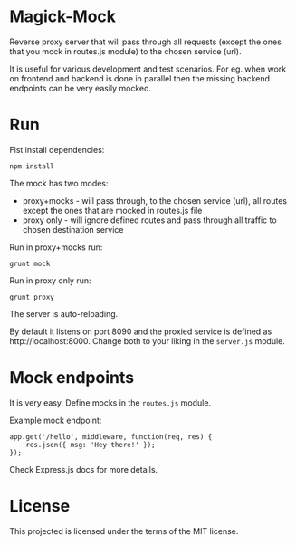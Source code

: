 # Magick-Mock

Reverse proxy server that will pass through all requests (except the ones that 
you mock in routes.js module) to the chosen service (url).

It is useful for various development and test scenarios. For eg. when work on 
frontend and backend is done in parallel then the missing backend endpoints can 
be very easily mocked.

# Run

Fist install dependencies:

    npm install

The mock has two modes:
 
 - proxy+mocks - will pass through, to the chosen service (url), all routes 
   except the ones that are mocked in routes.js file
 - proxy only - will ignore defined routes and pass through all traffic to 
   chosen destination service

Run in proxy+mocks run:

 	grunt mock

Run in proxy only run:
 
 	grunt proxy

The server is auto-reloading.

By default it listens on port 8090 and the proxied service is defined as
http://localhost:8000. Change both to your liking in the `server.js` module.

# Mock endpoints

It is very easy. Define mocks in the `routes.js` module.

Example mock endpoint:

    app.get('/hello', middleware, function(req, res) {
        res.json({ msg: 'Hey there!' });
    });

Check Express.js docs for more details.

# License

This projected is licensed under the terms of the MIT license.
